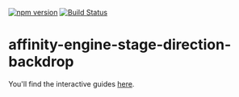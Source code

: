[![npm version](https://badge.fury.io/js/affinity-engine-stage-direction-backdrop.svg)](https://badge.fury.io/js/affinity-engine-stage-direction-backdrop)
[![Build Status](https://travis-ci.org/affinity-engine/affinity-engine-stage-direction-backdrop.svg?branch=master)](https://travis-ci.org/affinity-engine/affinity-engine-stage-direction-backdrop)

# affinity-engine-stage-direction-backdrop

You'll find the interactive guides [here](http://www.affinityengine.org/components/stage/directions/backdrop).
